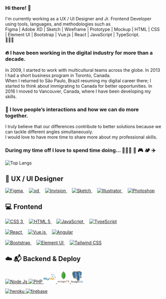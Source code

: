 ### Hi there! 👋
I'm currently working as a UX / UI Designer and Jr. Frontend Developer using tools, languages, and methodologies such as<br>
Figma | Adobe XD | Sketch | Wireframe | Prototype | Mockup | HTML | CSS | Element UI | Bootstrap | Vue.js | React | JavaScript | TypeScript.
<br>
🚀🚀🚀
<br>
### 🔥 I have been working in the digital industry for more than a decade.
In 2009, I started to work with multicultural teams across the globe. In 2013 I had a short business program in Toronto, Canada.<br>
When I returned to São Paulo, Brazil resuming my digital career there; I started to think about immigrating to Canada for better opportunities. In 2016 I moved to Vancouver, Canada, where I have been developing my skills.

### 🥰 I love people’s interactions and how we can do more together.
I truly believe that our differences contribute to better solutions because we can tackle different angles simultaneously.<br>
I would love to have more time to share more about my professional skills.

### During my time off I love to spend time doing... 👨‍👩‍👦 🚵 🎮 🏕️ ✈️

![Top Langs](https://github-readme-stats.vercel.app/api/top-langs/?username=kleber-smartdev&layout=compact)

## 📱 UX / UI Designer
<p align="left"> 
  <a href="https://www.figma.com/" target="_blank" rel="noreferrer">
    <img src="https://kleberux.com/imgs/figma.svg" alt="Figma" width="50" height="50"/>
  </a>
  &nbsp;&nbsp;&nbsp;
  <a href="https://www.adobe.com/products/xd.html" target="_blank" rel="noreferrer">
    <img src="https://kleberux.com/imgs/adobe-xd.svg" alt="xd" width="50" height="50"/>
  </a>
  &nbsp;&nbsp;&nbsp;
  <a href="https://www.invisionapp.com" target="_blank" rel="noreferrer">
    <img src="https://kleberux.com/imgs/invision.svg" alt="Invision" width="50" height="50"/>
  </a>
  &nbsp;&nbsp;&nbsp;
  <a href="https://www.sketch.com" target="_blank" rel="noreferrer">
    <img src="https://kleberux.com/imgs/sketch.svg" alt="Sketch" width="50" height="50"/>
  </a>
  &nbsp;&nbsp;&nbsp;
  <a href="https://www.adobe.com/in/products/illustrator.html" target="_blank" rel="noreferrer">
    <img src="https://kleberux.com/imgs/adobe-illustrator.svg" alt="Illustrator" width="50" height="50"/>
  </a>
  &nbsp;&nbsp;&nbsp;
  <a href="https://www.photoshop.com/en" target="_blank" rel="noreferrer">
    <img src="https://kleberux.com/imgs/adobe-photoshop.svg" alt="Photoshop" width="50" height="50"/>
  </a> 
</p>

## 💻 Frontend
<p align="left">
<a href="https://www.w3schools.com/css/" target="_blank" rel="noreferrer">
  <img src="https://kleberux.com/imgs/css-3.svg" alt="CSS 3" width="50" height="50"/>
</a>
&nbsp;&nbsp;&nbsp;
<a href="https://www.w3.org/html/" target="_blank" rel="noreferrer">
  <img src="https://kleberux.com/imgs/html-5.svg" alt="HTML 5" width="50" height="50"/>
</a>
&nbsp;&nbsp;&nbsp;
<a href="https://developer.mozilla.org/en-US/docs/Web/JavaScript" target="_blank" rel="noreferrer">
  <img src="https://kleberux.com/imgs/java-script.svg" alt="JavaScript" width="50" height="50"/>
</a>
&nbsp;&nbsp;&nbsp; 
<a href="https://www.typescriptlang.org/" target="_blank" rel="noreferrer">
  <img src="https://kleberux.com/imgs/type-script.svg" alt="TypeScript" width="50" height="50"/>
</a>
<br>
<br>
<a href="https://reactjs.org/" target="_blank" rel="noreferrer">
<img src="https://kleberux.com/imgs/react.svg" alt="React" width="50" height="50"/>
</a>
&nbsp;&nbsp;&nbsp;
<a href="https://vuejs.org/" target="_blank" rel="noreferrer">
  <img src="https://kleberux.com/imgs/vue.svg" alt="Vue.js" width="50" height="50"/>
</a>
&nbsp;&nbsp;&nbsp;
<a href="https://angular.io" target="_blank" rel="noreferrer">
  <img src="https://kleberux.com/imgs/angular.svg" alt="Angular" width="50" height="50"/>
</a>
<br>
<br>
<a href="https://getbootstrap.com" target="_blank" rel="noreferrer">
  <img src="https://kleberux.com/imgs/bootstrap.svg" alt="Bootstrap" width="50" height="50"/>
</a>
&nbsp;&nbsp;&nbsp;
<a href="https://element.eleme.io/" target="_blank" rel="noreferrer">
  <img src="https://kleberux.com/imgs/element-ui.svg" alt="Element UI" width="50" height="50"/>
</a>
&nbsp;&nbsp;&nbsp;
<a href="https://tailwindcss.com/" target="_blank" rel="noreferrer">
  <img src="https://kleberux.com/imgs/tailwind-css.svg" alt="Tailwind CSS" width="50" height="50"/>
</a> 
</p>

## ☁️ 📬 Backend & Deploy
<p align="left"> 
<a href="https://nodejs.org" target="_blank" rel="noreferrer"> <img src="https://kleberux.com/imgs/node-js.svg" alt="Node Js" width="50" height="50"/> </a> 
<a href="https://www.php.net" target="_blank" rel="noreferrer"> <img src="https://kleberux.com/imgs/php.svg" alt="PHP" width="50" height="50"/> </a> 
<a href="https://www.mysql.com/" target="_blank" rel="noreferrer"> <img src="https://raw.githubusercontent.com/devicons/devicon/master/icons/mysql/mysql-original-wordmark.svg" alt="mysql" width="40" height="40"/> </a> 
<a href="https://www.mongodb.com/" target="_blank" rel="noreferrer"> <img src="https://raw.githubusercontent.com/devicons/devicon/master/icons/mongodb/mongodb-original-wordmark.svg" alt="mongodb" width="40" height="40"/> </a> 
<a href="https://www.postgresql.org" target="_blank" rel="noreferrer"> <img src="https://raw.githubusercontent.com/devicons/devicon/master/icons/postgresql/postgresql-original-wordmark.svg" alt="postgresql" width="40" height="40"/> </a> 
<p align="left"> 
<a href="https://heroku.com" target="_blank" rel="noreferrer"> <img src="https://www.vectorlogo.zone/logos/heroku/heroku-icon.svg" alt="heroku" width="40" height="40"/> </a> 
<a href="https://firebase.google.com/" target="_blank" rel="noreferrer"> <img src="https://www.vectorlogo.zone/logos/firebase/firebase-icon.svg" alt="firebase" width="40" height="40"/> </a> 
</p>
